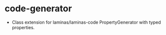 # code-generator

- Class extension for laminas/laminas-code PropertyGenerator with typed properties.
